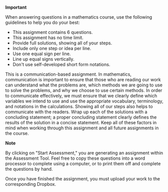 **Important**

When answering questions in a mathematics course, use the following guidelines to help you do your best:

- This assignment contains 6 questions.
- This assignment has no time limit.
- Provide full solutions, showing all of your steps.
- Include only one step or idea per line.
- Use one equal sign per line.
- Line up equal signs vertically.
- Don't use self-developed short form notations.

This is a communication-based assignment. In mathematics, communication is important to ensure that those who are reading our work can understand what the problems are, which methods we are going to use to solve the problems, and why we choose to use certain methods. In order to communicate effectively, we must ensure that we clearly define which variables we intend to use and use the appropriate vocabulary, terminology, and notations in the calculations. Showing all of our steps also helps to communicate with the readers. Wrap up each of the solutions with a concluding statement; a proper concluding statement clearly defines the results of the solution in a concise statement. Keep all of these factors in mind when working through this assignment and all future assignments in the course.

**Note**

By clicking on "Start Assessment," you are generating an assignment within the Assessment Tool. Feel free to copy these questions into a word processor to complete using a computer, or to print them off and complete the questions by hand.

Once you have finished the assignment, you must upload your work to the corresponding Dropbox.